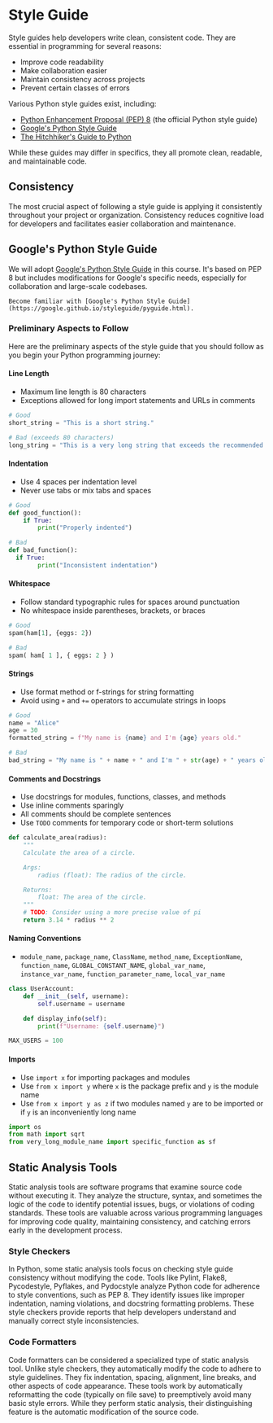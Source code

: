 # Style Guide

Style guides help developers write clean, consistent code. They are essential in programming for several reasons:

- Improve code readability
- Make collaboration easier
- Maintain consistency across projects
- Prevent certain classes of errors

Various Python style guides exist, including:

- [Python Enhancement Proposal (PEP) 8](https://pep8.org) (the official Python style guide)
- [Google's Python Style Guide](https://google.github.io/styleguide/pyguide.html)
- [The Hitchhiker's Guide to Python](https://docs.python-guide.org)

While these guides may differ in specifics, they all promote clean, readable, and maintainable code.

## Consistency

The most crucial aspect of following a style guide is applying it consistently throughout your project or organization. Consistency reduces cognitive load for developers and facilitates easier collaboration and maintenance.

## Google's Python Style Guide

We will adopt [Google's Python Style Guide](https://google.github.io/styleguide/pyguide.html) in this course. It's based on PEP 8 but includes modifications for Google's specific needs, especially for collaboration and large-scale codebases.

```{note}
Become familiar with [Google's Python Style Guide](https://google.github.io/styleguide/pyguide.html).
```

### Preliminary Aspects to Follow

Here are the preliminary aspects of the style guide that you should follow as you begin your Python programming journey:

#### Line Length

- Maximum line length is 80 characters
- Exceptions allowed for long import statements and URLs in comments

```python
# Good
short_string = "This is a short string."

# Bad (exceeds 80 characters)
long_string = "This is a very long string that exceeds the recommended 80 character limit and should be broken up."
```

#### Indentation

- Use 4 spaces per indentation level
- Never use tabs or mix tabs and spaces

```python
# Good
def good_function():
    if True:
        print("Properly indented")

# Bad
def bad_function():
  if True:
        print("Inconsistent indentation")
```

#### Whitespace

- Follow standard typographic rules for spaces around punctuation
- No whitespace inside parentheses, brackets, or braces

```python
# Good
spam(ham[1], {eggs: 2})

# Bad
spam( ham[ 1 ], { eggs: 2 } )
```

#### Strings

- Use format method or f-strings for string formatting
- Avoid using `+` and `+=` operators to accumulate strings in loops

```python
# Good
name = "Alice"
age = 30
formatted_string = f"My name is {name} and I'm {age} years old."

# Bad
bad_string = "My name is " + name + " and I'm " + str(age) + " years old."
```

#### Comments and Docstrings

- Use docstrings for modules, functions, classes, and methods
- Use inline comments sparingly
- All comments should be complete sentences
- Use `TODO` comments for temporary code or short-term solutions

```python
def calculate_area(radius):
    """
    Calculate the area of a circle.

    Args:
        radius (float): The radius of the circle.

    Returns:
        float: The area of the circle.
    """
    # TODO: Consider using a more precise value of pi
    return 3.14 * radius ** 2
```

#### Naming Conventions

- `module_name`, `package_name`, `ClassName`, `method_name`, `ExceptionName`, `function_name`, `GLOBAL_CONSTANT_NAME`, `global_var_name`, `instance_var_name`, `function_parameter_name`, `local_var_name`

```python
class UserAccount:
    def __init__(self, username):
        self.username = username

    def display_info(self):
        print(f"Username: {self.username}")

MAX_USERS = 100
```

#### Imports

- Use `import x` for importing packages and modules
- Use `from x import y` where `x` is the package prefix and `y` is the module name
- Use `from x import y as z` if two modules named `y` are to be imported or if `y` is an inconveniently long name

```python
import os
from math import sqrt
from very_long_module_name import specific_function as sf
```

## Static Analysis Tools

Static analysis tools are software programs that examine source code without executing it. They analyze the structure, syntax, and sometimes the logic of the code to identify potential issues, bugs, or violations of coding standards. These tools are valuable across various programming languages for improving code quality, maintaining consistency, and catching errors early in the development process.

### Style Checkers

In Python, some static analysis tools focus on checking style guide consistency without modifying the code. Tools like Pylint, Flake8, Pycodestyle, Pyflakes, and Pydocstyle analyze Python code for adherence to style conventions, such as PEP 8. They identify issues like improper indentation, naming violations, and docstring formatting problems. These style checkers provide reports that help developers understand and manually correct style inconsistencies.

### Code Formatters

Code formatters can be considered a specialized type of static analysis tool. Unlike style checkers, they automatically modify the code to adhere to style guidelines. They fix indentation, spacing, alignment, line breaks, and other aspects of code appearance. These tools work by automatically reformatting the code (typically on file save) to preemptively avoid many basic style errors. While they perform static analysis, their distinguishing feature is the automatic modification of the source code.